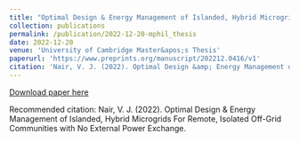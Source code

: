 ```yaml
---
title: "Optimal Design & Energy Management of Islanded, Hybrid Microgrids For Remote, Isolated Off-Grid Communities with No External Power Exchange"
collection: publications
permalink: /publication/2022-12-20-mphil_thesis
date: 2022-12-20
venue: 'University of Cambridge Master&apos;s Thesis'
paperurl: 'https://www.preprints.org/manuscript/202212.0416/v1'
citation: 'Nair, V. J. (2022). Optimal Design &amp; Energy Management of Islanded, Hybrid Microgrids For Remote, Isolated Off-Grid Communities with No External Power Exchange.'
---
```


<a href='https://www.preprints.org/manuscript/202212.0416/v1'>Download paper here</a>

Recommended citation: Nair, V. J. (2022). Optimal Design & Energy Management of Islanded, Hybrid Microgrids For Remote, Isolated Off-Grid Communities with No External Power Exchange.